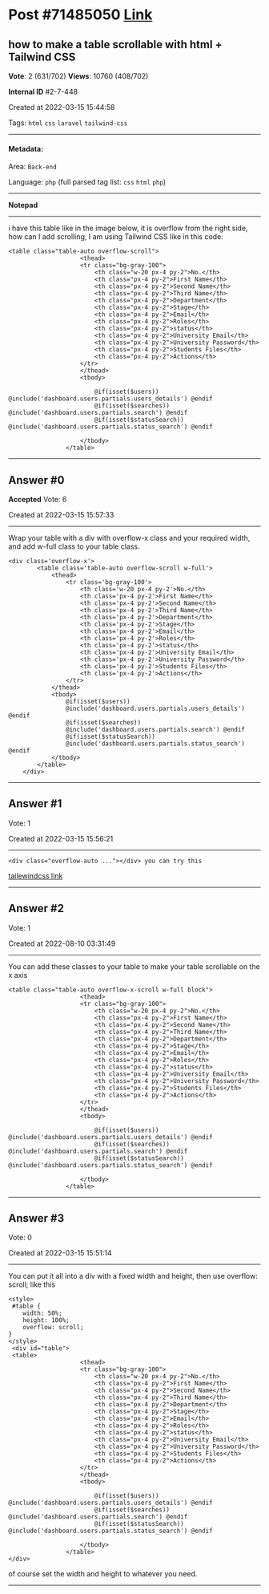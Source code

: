 
# Post \#71485050 [Link](https://stackoverflow.com/questions/71485050/)

## how to make a table scrollable with html + Tailwind CSS

**Vote**: 2 (631/702) **Views**: 10760 (408/702) 

**Internal ID** \#2-7-448

Created at 2022-03-15 15:44:58

Tags: `html` `css` `laravel` `tailwind-css`

----------

#### Metadata:

Area: `Back-end`

Language: `php` (full parsed tag list: `css` `html` `php`)

----------

**Notepad**


----------

i have this table like in the image below, it is overflow from the right side, how can I add scrolling, I am using Tailwind CSS like in this code:
```
<table class="table-auto overflow-scroll">
                    <thead>
                    <tr class="bg-gray-100">
                        <th class="w-20 px-4 py-2">No.</th>
                        <th class="px-4 py-2">First Name</th>
                        <th class="px-4 py-2">Second Name</th>
                        <th class="px-4 py-2">Third Name</th>
                        <th class="px-4 py-2">Department</th>
                        <th class="px-4 py-2">Stage</th>
                        <th class="px-4 py-2">Email</th>
                        <th class="px-4 py-2">Roles</th>
                        <th class="px-4 py-2">status</th>
                        <th class="px-4 py-2">University Email</th>
                        <th class="px-4 py-2">University Password</th>
                        <th class="px-4 py-2">Students Files</th>
                        <th class="px-4 py-2">Actions</th>
                    </tr>
                    </thead>
                    <tbody>

                        @if(isset($users)) @include('dashboard.users.partials.users_details') @endif
                        @if(isset($searches)) @include('dashboard.users.partials.search') @endif
                        @if(isset($statusSearch)) @include('dashboard.users.partials.status_search') @endif

                    </tbody>
                </table>
```

[](https://i.stack.imgur.com/Qggv2.png)


----------
        
## Answer \#0

**Accepted** Vote: 6

Created at 2022-03-15 15:57:33

------------

Wrap your table with a div with overflow-x class and your required width, and add w-full class to your table class.
```
<div class='overflow-x'>
        <table class='table-auto overflow-scroll w-full'>
            <thead>
                <tr class='bg-gray-100'>
                    <th class='w-20 px-4 py-2'>No.</th>
                    <th class='px-4 py-2'>First Name</th>
                    <th class='px-4 py-2'>Second Name</th>
                    <th class='px-4 py-2'>Third Name</th>
                    <th class='px-4 py-2'>Department</th>
                    <th class='px-4 py-2'>Stage</th>
                    <th class='px-4 py-2'>Email</th>
                    <th class='px-4 py-2'>Roles</th>
                    <th class='px-4 py-2'>status</th>
                    <th class='px-4 py-2'>University Email</th>
                    <th class='px-4 py-2'>University Password</th>
                    <th class='px-4 py-2'>Students Files</th>
                    <th class='px-4 py-2'>Actions</th>
                </tr>
            </thead>
            <tbody>
                @if(isset($users))
                @include('dashboard.users.partials.users_details') @endif
                @if(isset($searches))
                @include('dashboard.users.partials.search') @endif
                @if(isset($statusSearch))
                @include('dashboard.users.partials.status_search') @endif
            </tbody>
        </table>
    </div>
```



------------
    
    
## Answer \#1

 Vote: 1

Created at 2022-03-15 15:56:21

------------

```
<div class="overflow-auto ..."></div> you can try this
```

[tailewindcss link](https://tailwindcss.com/docs/overflow#scrolling-if-needed)


------------
    
    
## Answer \#2

 Vote: 1

Created at 2022-08-10 03:31:49

------------

You can add these classes to your table to make your table scrollable on the x axis
```
<table class="table-auto overflow-x-scroll w-full block">
                    <thead>
                    <tr class="bg-gray-100">
                        <th class="w-20 px-4 py-2">No.</th>
                        <th class="px-4 py-2">First Name</th>
                        <th class="px-4 py-2">Second Name</th>
                        <th class="px-4 py-2">Third Name</th>
                        <th class="px-4 py-2">Department</th>
                        <th class="px-4 py-2">Stage</th>
                        <th class="px-4 py-2">Email</th>
                        <th class="px-4 py-2">Roles</th>
                        <th class="px-4 py-2">status</th>
                        <th class="px-4 py-2">University Email</th>
                        <th class="px-4 py-2">University Password</th>
                        <th class="px-4 py-2">Students Files</th>
                        <th class="px-4 py-2">Actions</th>
                    </tr>
                    </thead>
                    <tbody>

                        @if(isset($users)) @include('dashboard.users.partials.users_details') @endif
                        @if(isset($searches)) @include('dashboard.users.partials.search') @endif
                        @if(isset($statusSearch)) @include('dashboard.users.partials.status_search') @endif

                    </tbody>
                </table>
```



------------
    
    
## Answer \#3

 Vote: 0

Created at 2022-03-15 15:51:14

------------

You can put it all into a div with a fixed width and height, then use
overflow: scroll;
like this
```
<style>
 #table {
    width: 50%;
    height: 100%;
    overflow: scroll;
}
</style>
 <div id="table">
 <table>
                    <thead>
                    <tr class="bg-gray-100">
                        <th class="w-20 px-4 py-2">No.</th>
                        <th class="px-4 py-2">First Name</th>
                        <th class="px-4 py-2">Second Name</th>
                        <th class="px-4 py-2">Third Name</th>
                        <th class="px-4 py-2">Department</th>
                        <th class="px-4 py-2">Stage</th>
                        <th class="px-4 py-2">Email</th>
                        <th class="px-4 py-2">Roles</th>
                        <th class="px-4 py-2">status</th>
                        <th class="px-4 py-2">University Email</th>
                        <th class="px-4 py-2">University Password</th>
                        <th class="px-4 py-2">Students Files</th>
                        <th class="px-4 py-2">Actions</th>
                    </tr>
                    </thead>
                    <tbody>

                        @if(isset($users)) @include('dashboard.users.partials.users_details') @endif
                        @if(isset($searches)) @include('dashboard.users.partials.search') @endif
                        @if(isset($statusSearch)) @include('dashboard.users.partials.status_search') @endif

                    </tbody>
                </table>
</div>
```

of course set the width and height to whatever you need.


------------
    
    